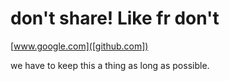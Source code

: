 # don't share! Like fr don't

[www.google.com]([github.com])

we have to keep this a thing as long as possible.


